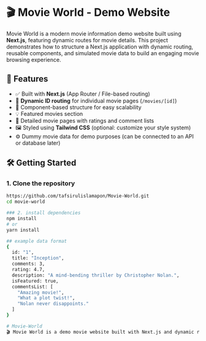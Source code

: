 # 🎬 Movie World - Demo Website

Movie World is a modern movie information demo website built using **Next.js**, featuring dynamic routes for movie details. This project demonstrates how to structure a Next.js application with dynamic routing, reusable components, and simulated movie data to build an engaging movie browsing experience.

## 🚀 Features

- ✅ Built with **Next.js** (App Router / File-based routing)
- 🔁 **Dynamic ID routing** for individual movie pages (`/movies/[id]`)
- 🧩 Component-based structure for easy scalability
- 💡 Featured movies section
- 📄 Detailed movie pages with ratings and comment lists
- 🖼️ Styled using **Tailwind CSS** (optional: customize your style system)
- ⚙️ Dummy movie data for demo purposes (can be connected to an API or database later)

## 🛠️ Getting Started

### 1. Clone the repository
```bash
https://github.com/tafsirulislamapon/Movie-World.git
cd movie-world

### 2. install dependencies
npm install
# or
yarn install

## example data format
{
  id: "1",
  title: "Inception",
  comments: 3,
  rating: 4.7,
  description: "A mind-bending thriller by Christopher Nolan.",
  isFeatured: true,
  commentsList: [
    "Amazing movie!",
    "What a plot twist!",
    "Nolan never disappoints."
  ]
}

# Movie-World
🎬 Movie World is a demo movie website built with Next.js and dynamic routes. It showcases featured movies, ratings, and detailed pages using simulated data perfect for learning dynamic routing and component structuring in Next.js.
